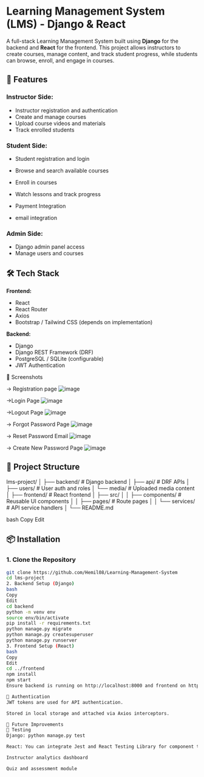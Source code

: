 # Learning Management System (LMS) - Django & React

A full-stack Learning Management System built using **Django** for the backend and **React** for the frontend. 
This project allows instructors to create courses, manage content, and track student progress, while students can browse, enroll, and engage in courses.


## 🚀 Features

### Instructor Side:
- Instructor registration and authentication
- Create and manage courses
- Upload course videos and materials
- Track enrolled students

### Student Side:
- Student registration and login
- Browse and search available courses
- Enroll in courses
- Watch lessons and track progress
- Payment Integration
  
- email integration

### Admin Side:
- Django admin panel access
- Manage users and courses

## 🛠️ Tech Stack

**Frontend:**
- React
- React Router
- Axios
- Bootstrap / Tailwind CSS (depends on implementation)

**Backend:**
- Django
- Django REST Framework (DRF)
- PostgreSQL / SQLite (configurable)
- JWT Authentication

📸 Screenshots

-> Registration page
![image](https://github.com/user-attachments/assets/fc1eb683-f55f-456b-981f-636de1ae4999)

->Login Page
![image](https://github.com/user-attachments/assets/a8e28123-314b-4026-911e-2650e3ba0eb6)

->Logout Page
![image](https://github.com/user-attachments/assets/ef0bd7d3-3924-48f1-89ad-215f0c429775)

-> Forgot Password Page
![image](https://github.com/user-attachments/assets/796edd6e-74f4-4a1f-b6af-6ca34aed7603)

-> Reset Password Email 
![image](https://github.com/user-attachments/assets/b146900d-811b-4827-b2d5-7301c43d7ea7)

-> Create New Password Page
![image](https://github.com/user-attachments/assets/0539a6a0-19d8-441c-a414-e626445bad79)


## 📂 Project Structure

lms-project/
│
├── backend/ # Django backend
│ ├── api/ # DRF APIs
│ ├── users/ # User auth and roles
│ └── media/ # Uploaded media content
│
├── frontend/ # React frontend
│ ├── src/
│ │ ├── components/ # Reusable UI components
│ │ ├── pages/ # Route pages
│ │ └── services/ # API service handlers
│
└── README.md

bash
Copy
Edit

## 📦 Installation

### 1. Clone the Repository
```bash
git clone https://github.com/Hemil08/Learning-Management-System
cd lms-project
2. Backend Setup (Django)
bash
Copy
Edit
cd backend
python -m venv env
source env/bin/activate
pip install -r requirements.txt
python manage.py migrate
python manage.py createsuperuser
python manage.py runserver
3. Frontend Setup (React)
bash
Copy
Edit
cd ../frontend
npm install
npm start
Ensure backend is running on http://localhost:8000 and frontend on http://localhost:3000.

🔐 Authentication
JWT tokens are used for API authentication.

Stored in local storage and attached via Axios interceptors.

📌 Future Improvements
🧪 Testing
Django: python manage.py test

React: You can integrate Jest and React Testing Library for component testing.

Instructor analytics dashboard

Quiz and assessment module
